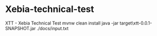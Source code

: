 # Xebia-technical-test
XTT - Xebia Technical Test
mvnw clean install
java -jar target\xtt-0.0.1-SNAPSHOT.jar ./docs/input.txt